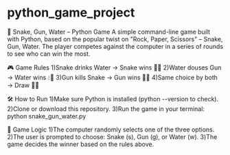 # python_game_project
🐍 Snake, Gun, Water – Python Game
A simple command-line game built with Python, based on the popular twist on "Rock, Paper, Scissors" – Snake, Gun, Water. The player competes against the computer in a series of rounds to see who can win the most.

🎮 Game Rules
1)Snake drinks Water → Snake wins 🐍💧
2)Water douses Gun → Water wins 💧🔫
3)Gun kills Snake → Gun wins 🔫🐍
4)Same choice by both → Draw 🤝🐍 

🛠️ How to Run
1)Make sure Python is installed (python --version to check).
2)Clone or download this repository.
3)Run the game in your terminal:
 python snake_gun_water.py

 🧠 Game Logic
1)The computer randomly selects one of the three options.
2)The user is prompted to choose: Snake (s), Gun (g), or Water (w).
3)The game decides the winner based on the rules above.

